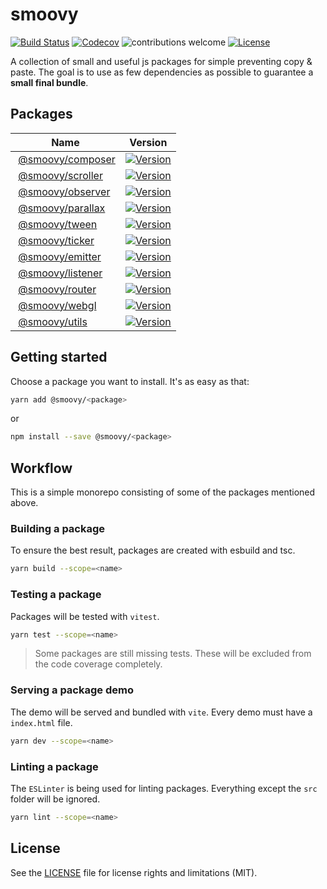 # smoovy
[![Build Status](https://cicd.davideperozzi.com/api/badges/davideperozzi/smoovy/status.svg)](https://cicd.davideperozzi.com/davideperozzi/smoovy)
[![Codecov](https://img.shields.io/codecov/c/gh/davideperozzi/smoovy.svg?style=flat-square)](https://codecov.io/gh/davideperozzi/smoovy)
![contributions welcome](https://img.shields.io/badge/contributions-welcome-brightgreen.svg?style=flat-square)
[![License](https://flat.badgen.net/badge/license/MIT/blue)](./LICENSE)

A collection of small and useful js packages for simple preventing copy & paste. The goal is to use as few dependencies as possible to guarantee a **small final bundle**.

## Packages
| Name| Version |
| --- | --- |
| [@smoovy/composer](./packages/composer) | [![Version](https://flat.badgen.net/npm/v/@smoovy/composer)](https://www.npmjs.com/package/@smoovy/scroller)
| [@smoovy/scroller](./packages/scroller) | [![Version](https://flat.badgen.net/npm/v/@smoovy/scroller)](https://www.npmjs.com/package/@smoovy/scroller)
| [@smoovy/observer](./packages/observer) | [![Version](https://flat.badgen.net/npm/v/@smoovy/observer)](https://www.npmjs.com/package/@smoovy/observer)
| [@smoovy/parallax](./packages/parallax) | [![Version](https://flat.badgen.net/npm/v/@smoovy/parallax)](https://www.npmjs.com/package/@smoovy/parallax)
| [@smoovy/tween](./packages/tween) | [![Version](https://flat.badgen.net/npm/v/@smoovy/tween)](https://www.npmjs.com/package/@smoovy/tween)
| [@smoovy/ticker](./packages/ticker) | [![Version](https://flat.badgen.net/npm/v/@smoovy/ticker)](https://www.npmjs.com/package/@smoovy/ticker)
| [@smoovy/emitter](./packages/emitter) | [![Version](https://flat.badgen.net/npm/v/@smoovy/emitter)](https://www.npmjs.com/package/@smoovy/emitter)
| [@smoovy/listener](./packages/listener) | [![Version](https://flat.badgen.net/npm/v/@smoovy/listener)](https://www.npmjs.com/package/@smoovy/listener)
| [@smoovy/router](./packages/router) | [![Version](https://flat.badgen.net/npm/v/@smoovy/router)](https://www.npmjs.com/package/@smoovy/router)
| [@smoovy/webgl](./packages/webgl) | [![Version](https://flat.badgen.net/npm/v/@smoovy/webgl)](https://www.npmjs.com/package/@smoovy/webgl)
| [@smoovy/utils](./packages/utils) | [![Version](https://flat.badgen.net/npm/v/@smoovy/utils)](https://www.npmjs.com/package/@smoovy/utils)

## Getting started
Choose a package you want to install. It's as easy as that:
```sh
yarn add @smoovy/<package>
```
or
```sh
npm install --save @smoovy/<package>
```

## Workflow
This is a simple monorepo consisting of some of the packages mentioned above.

### Building a package
To ensure the best result, packages are created with esbuild and tsc.
```sh
yarn build --scope=<name>
```

### Testing a package
Packages will be tested with `vitest`.
```sh
yarn test --scope=<name>
```
> Some packages are still missing tests. These will be excluded from the code coverage completely.

### Serving a package demo
The demo will be served and bundled with `vite`. Every demo must have a `index.html` file.
```sh
yarn dev --scope=<name>
```

### Linting a package
The `ESLinter` is being used for linting packages. Everything except the `src` folder will be ignored.
```sh
yarn lint --scope=<name>
```

## License
See the [LICENSE](./LICENSE) file for license rights and limitations (MIT).

